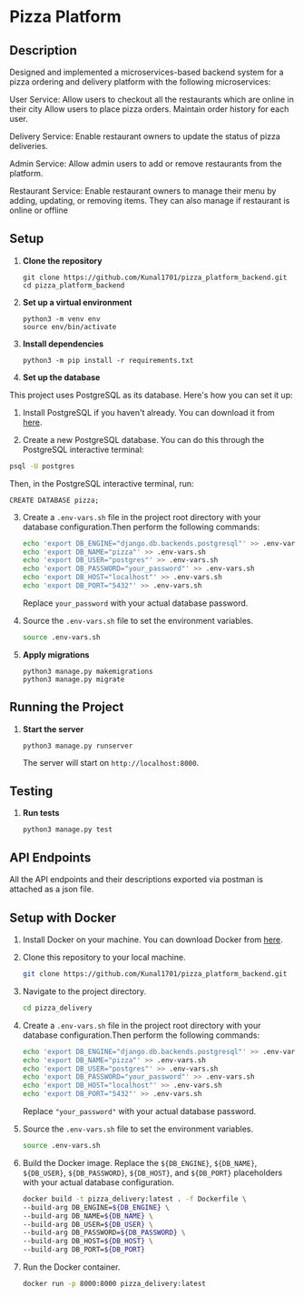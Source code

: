 # Pizza Platform

## Description

Designed and implemented a microservices-based backend system for a pizza ordering and delivery platform with the following microservices:

User Service:
Allow users to checkout all the restaurants which are online in their city
Allow users to place pizza orders.
Maintain order history for each user.

Delivery Service:
Enable restaurant owners to update the status of pizza deliveries.

Admin Service:
Allow admin users to add or remove restaurants from the platform.

Restaurant Service:
Enable restaurant owners to manage their menu by adding, updating, or removing items.
They can also manage if restaurant is online or offline


## Setup

1. **Clone the repository**

    ```
    git clone https://github.com/Kunal1701/pizza_platform_backend.git
    cd pizza_platform_backend
    ```

2. **Set up a virtual environment**

    ```
    python3 -m venv env
    source env/bin/activate
    ```

3. **Install dependencies**

    ```
    python3 -m pip install -r requirements.txt
    ```

4. **Set up the database**

This project uses PostgreSQL as its database. Here's how you can set it up:

1. Install PostgreSQL if you haven't already. You can download it from [here](https://www.postgresql.org/download/).

2. Create a new PostgreSQL database. You can do this through the PostgreSQL interactive terminal:

```bash
psql -U postgres
```
Then, in the PostgreSQL interactive terminal, run:
```
CREATE DATABASE pizza;
```

3. Create a `.env-vars.sh` file in the project root directory with your database configuration.Then perform the following commands:

    ```bash
    echo 'export DB_ENGINE="django.db.backends.postgresql"' >> .env-vars.sh
    echo 'export DB_NAME="pizza"' >> .env-vars.sh
    echo 'export DB_USER="postgres"' >> .env-vars.sh
    echo 'export DB_PASSWORD="your_password"' >> .env-vars.sh
    echo 'export DB_HOST="localhost"' >> .env-vars.sh
    echo 'export DB_PORT="5432"' >> .env-vars.sh
    ```

    Replace `your_password` with your actual database password.

4. Source the `.env-vars.sh` file to set the environment variables.

    ```bash
    source .env-vars.sh
    ```

5. **Apply migrations**

    ```
    python3 manage.py makemigrations
    python3 manage.py migrate
    ```

## Running the Project

1. **Start the server**

    ```
    python3 manage.py runserver
    ```

    The server will start on `http://localhost:8000`.

## Testing

1. **Run tests**

    ```
    python3 manage.py test
    ```

## API Endpoints

All the API endpoints and their descriptions exported via postman is attached as a json file.


## Setup with Docker

1. Install Docker on your machine. You can download Docker from [here](https://www.docker.com/products/docker-desktop).

2. Clone this repository to your local machine.

    ```bash
    git clone https://github.com/Kunal1701/pizza_platform_backend.git
    ```

3. Navigate to the project directory.

    ```bash
    cd pizza_delivery
    ```

4. Create a `.env-vars.sh` file in the project root directory with your database configuration.Then perform the following commands:

    ```bash
    echo 'export DB_ENGINE="django.db.backends.postgresql"' >> .env-vars.sh
    echo 'export DB_NAME="pizza"' >> .env-vars.sh
    echo 'export DB_USER="postgres"' >> .env-vars.sh
    echo 'export DB_PASSWORD="your_password"' >> .env-vars.sh
    echo 'export DB_HOST="localhost"' >> .env-vars.sh
    echo 'export DB_PORT="5432"' >> .env-vars.sh
    ```

    Replace `"your_password"` with your actual database password.

5. Source the `.env-vars.sh` file to set the environment variables.

    ```bash
    source .env-vars.sh
    ```

6. Build the Docker image. Replace the `${DB_ENGINE}`, `${DB_NAME}`, `${DB_USER}`, `${DB_PASSWORD}`, `${DB_HOST}`, and `${DB_PORT}` placeholders with your actual database configuration.

    ```bash
    docker build -t pizza_delivery:latest . -f Dockerfile \
    --build-arg DB_ENGINE=${DB_ENGINE} \
    --build-arg DB_NAME=${DB_NAME} \
    --build-arg DB_USER=${DB_USER} \
    --build-arg DB_PASSWORD=${DB_PASSWORD} \
    --build-arg DB_HOST=${DB_HOST} \
    --build-arg DB_PORT=${DB_PORT}
    ```

7. Run the Docker container.

    ```bash
    docker run -p 8000:8000 pizza_delivery:latest
    ```